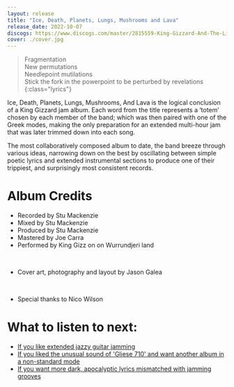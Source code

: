 ```yaml
---
layout: release
title: "Ice, Death, Planets, Lungs, Mushrooms and Lava"
release_date: 2022-10-07
discogs: https://www.discogs.com/master/2815559-King-Gizzard-And-The-Lizard-Wizard-Ice-Death-Planets-Lungs-Mushrooms-And-Lava
cover: ./cover.jpg
---
```


> Fragmentation  
> New permutations  
> Needlepoint mutilations  
> Stick the fork in the powerpoint to be perturbed by revelations
{:class="lyrics"}

Ice, Death, Planets, Lungs, Mushrooms, And Lava is the logical conclusion of a King Gizzard jam album. Each word from the title represents a ‘totem’ chosen by each member of the band; which was then paired with one of the Greek modes, making the only preparation for an extended multi-hour jam that was later trimmed down into each song.

The most collaboratively composed album to date, the band breeze through various ideas, narrowing down on the best by oscillating between simple poetic lyrics and extended instrumental sections to produce one of their trippiest, and surprisingly most consistent records.

# Album Credits

* Recorded by Stu Mackenzie
* Mixed by Stu Mackenzie
* Produced by Stu Mackenzie
* Mastered by Joe Carra
* Performed by King Gizz on on Wurrundjeri land
<br>

* Cover art, photography and layout by Jason Galea
<br>

* Special thanks to Nico Wilson

# What to listen to next:

*   [If you like extended jazzy guitar jamming](../quarters)
*   [If you liked the unusual sound of 'Gliese 710' and want another album in a non-standard mode](../flying-microtonal-banana)
*   [If you want more dark, apocalyptic lyrics mismatched with jamming grooves](../fishing-for-fishies)
